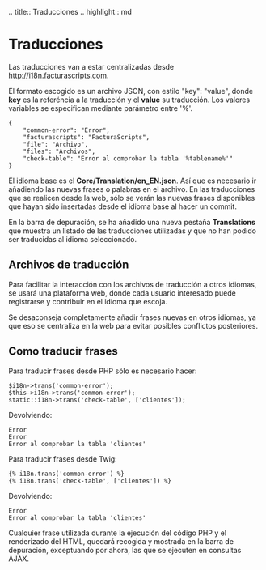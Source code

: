 .. title:: Traducciones
.. highlight:: md

Traducciones
============

Las traducciones van a estar centralizadas desde
<http://i18n.facturascripts.com>.

El formato escogido es un archivo JSON, con estilo "key": "value", donde
**key** es la referéncia a la traducción y el **value** su traducción.
Los valores variables se especifican mediante parámetro entre \'%\'.

``` {.sourceCode .json}
{
    "common-error": "Error",
    "facturascripts": "FacturaScripts",
    "file": "Archivo",
    "files": "Archivos",
    "check-table": "Error al comprobar la tabla '%tablename%'"
}
```

El idioma base es el **Core/Translation/en\_EN.json**. Así que es
necesario ir añadiendo las nuevas frases o palabras en el archivo. En
las traducciones que se realicen desde la web, sólo se verán las nuevas
frases disponibles que hayan sido insertadas desde el idioma base al
hacer un commit.

En la barra de depuración, se ha añadido una nueva pestaña
**Translations** que muestra un listado de las traducciones utilizadas y
que no han podido ser traducidas al idioma seleccionado.

Archivos de traducción
----------------------

Para facilitar la interacción con los archivos de traducción a otros
idiomas, se usará una plataforma web, donde cada usuario interesado
puede registrarse y contribuir en el idioma que escoja.

Se desaconseja completamente añadir frases nuevas en otros idiomas, ya
que eso se centraliza en la web para evitar posibles conflictos
posteriores.

Como traducir frases
--------------------

Para traducir frases desde PHP sólo es necesario hacer:

``` {.sourceCode .php}
$i18n->trans('common-error');
$this->i18n->trans('common-error');
static::i18n->trans('check-table', ['clientes']);
```

Devolviendo:

    Error
    Error
    Error al comprobar la tabla 'clientes'

Para traducir frases desde Twig:

``` {.sourceCode .twig}
{% i18n.trans('common-error') %}
{% i18n.trans('check-table', ['clientes']) %}
```

Devolviendo:

    Error
    Error al comprobar la tabla 'clientes'

Cualquier frase utilizada durante la ejecución del código PHP y el
renderizado del HTML, quedará recogida y mostrada en la barra de
depuración, exceptuando por ahora, las que se ejecuten en consultas
AJAX.
